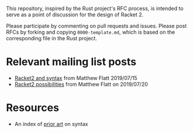 This repository, inspired by the Rust project's RFC process, is
intended to serve as a point of discussion for the design of Racket 2.

Please participate by commenting on pull requests and issues. Please
post RFCs by forking and copying `0000-template.md`, which is based on
the corresponding file in the Rust project.

# Relevant mailing list posts

* [Racket2 and
  syntax](https://groups.google.com/d/msg/racket-users/3aIPOGbGgmc/A4HHSbdxAwAJ)
  from Matthew Flatt 2019/07/15
* [Racket2
  possibilities](https://groups.google.com/d/msg/racket-users/HiC7z3A5O-k/XPR2wbSJCQAJ)
  from Matthew Flatt on 2019/07/20

# Resources

* An index of [prior art](prior-art.md) on syntax

